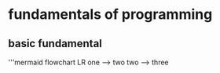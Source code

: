 # fundamentals of programming
## basic fundamental
'''mermaid
 flowchart LR
 one --> two
 two --> three
